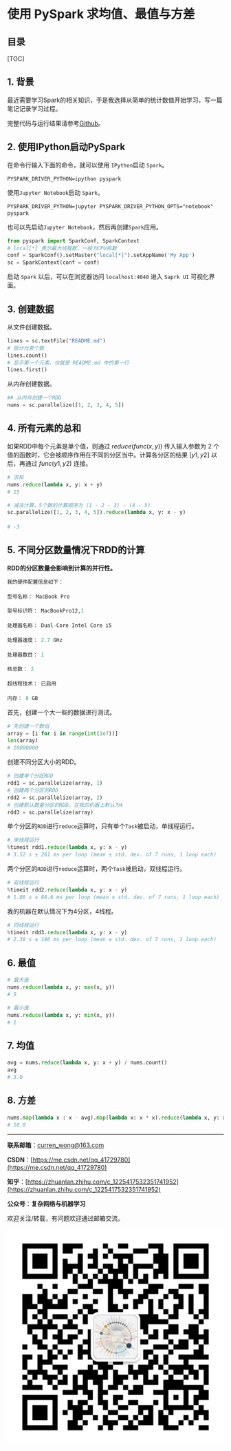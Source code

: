 使用 PySpark 求均值、最值与方差
===

目录
---

[TOC]

## 1. 背景

最近需要学习Spark的相关知识，于是我选择从简单的统计数值开始学习，写一篇笔记记录学习过程。

完整代码与运行结果请参考[Github](https://github.com/CurrenWong/LearnSparkFromZero)。

## 2. 使用IPython启动PySpark

在命令行输入下面的命令，就可以使用 `IPython`启动 `Spark`。

```shell
PYSPARK_DRIVER_PYTHON=ipython pyspark
```

使用`Jupyter Notebook`启动 `Spark`。

```shell
PYSPARK_DRIVER_PYTHON=jupyter PYSPARK_DRIVER_PYTHON_OPTS="notebook" pyspark
```

也可以先启动`Jupyter Notebook`，然后再创建`Spark`应用。

```python
from pyspark import SparkConf, SparkContext
# local[*] 表示最大线程数，一般为CPU核数
conf = SparkConf().setMaster("local[*]").setAppName('My App')
sc = SparkContext(conf = conf)
```

启动 `Spark` 以后，可以在浏览器访问 `localhost:4040` 进入 `Saprk UI` 可视化界面。

## 3. 创建数据

从文件创建数据。

```python
lines = sc.textFile("README.md")
# 统计元素个数
lines.count()
# 显示第一个元素，也就是 README.md 中的第一行
lines.first()
```

从内存创建数据。

```python
## 从内存创建一个RDD
nums = sc.parallelize([1, 2, 3, 4, 5])
```

## 4. 所有元素的总和

如果RDD中每个元素是单个值，则通过 $reduce(func(x, y))$ 传入输入参数为 $2$ 个值的函数时，它会被顺序作用在不同的分区当中。计算各分区的结果 $[y1, y2]$ 以后，再通过 $func(y1, y2)$ 连接。

```python
# 求和
nums.reduce(lambda x, y: x + y)
# 15
```

```python
# 减法计算，5个数的计算顺序为 (1 - 2 - 3) - (4 - 5)
sc.parallelize([1, 2, 3, 4, 5]).reduce(lambda x, y: x - y)

# -3
```

## 5. 不同分区数量情况下RDD的计算

**RDD的分区数量会影响到计算的并行性。**

```python
我的硬件配置信息如下：

型号名称： MacBook Pro

型号标识符： MacBookPro12,1

处理器名称： Dual-Core Intel Core i5

处理器速度： 2.7 GHz

处理器数目： 1

核总数： 2

超线程技术： 已启用

内存： 8 GB
```

首先，创建一个大一些的数据进行测试。

```python
# 先创建一个数组
array = [i for i in range(int(1e7))]
len(array)
# 10000000
```

创建不同分区大小的RDD。

```python
# 创建单个分区RDD
rdd1 = sc.parallelize(array, 1)
# 创建两个分区的RDD
rdd2 = sc.parallelize(array, 2)
# 创建默认数量分区的RDD，在我的机器上默认为4
rdd3 = sc.parallelize(array)
```

单个分区的`RDD`进行`reduce`运算时，只有单个`Task`被启动，单线程运行。

```python
# 单线程运行
%timeit rdd1.reduce(lambda x, y: x - y)
# 3.52 s ± 261 ms per loop (mean ± std. dev. of 7 runs, 1 loop each)
```

两个分区的`RDD`进行`reduce`运算时，两个`Task`被启动，双线程运行。

```python
# 双线程运行
%timeit rdd2.reduce(lambda x, y: x - y)
# 1.86 s ± 88.6 ms per loop (mean ± std. dev. of 7 runs, 1 loop each)
```

我的机器在默认情况下为4分区，4线程。

```python
# 四线程运行
%timeit rdd3.reduce(lambda x, y: x - y)
# 2.39 s ± 186 ms per loop (mean ± std. dev. of 7 runs, 1 loop each)
```

## 6. 最值

```python
# 最大值
nums.reduce(lambda x, y: max(x, y))
# 5
```

```python
# 最小值
nums.reduce(lambda x, y: min(x, y))
# 1
```

## 7. 均值

```python
avg = nums.reduce(lambda x, y: x + y) / nums.count()
avg
# 3.0
```

## 8. 方差

```python
nums.map(lambda x : x - avg).map(lambda x: x * x).reduce(lambda x, y: x + y)
# 10.0
```

---

**联系邮箱**：curren_wong@163.com

**CSDN**：[https://me.csdn.net/qq_41729780](https://me.csdn.net/qq_41729780)

**知乎**：[https://zhuanlan.zhihu.com/c_1225417532351741952](https://zhuanlan.zhihu.com/c_1225417532351741952)

**公众号**：**复杂网络与机器学习**

欢迎关注/转载，有问题欢迎通过邮箱交流。

![二维码](../../../img/WeChat/QRCode.jpg)
